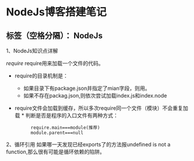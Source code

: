 ﻿# NodeJs博客搭建笔记

标签（空格分隔）： NodeJs
---
1、NodeJs知识点详解
    
*require*
require用来加载一个文件的代码。
        
* require的目录机制是：
            
    - 如果目录下有package.json并指定了mian字段，则用。
    - 如果不存在packag.json,则依次尝试加载index.js和index.node
       
* require文件会加载到缓存，所以多次require同一个文件（模块）不会重复加载
       * 判断是否是程序的入口文件有两种方式：
            
            require.main===module(推荐)
            module.parent===null

2、循环引用
如果哪一天发现已经exports了的方法报undefined is not a function,那么很有可能是循环依赖的陷阱。